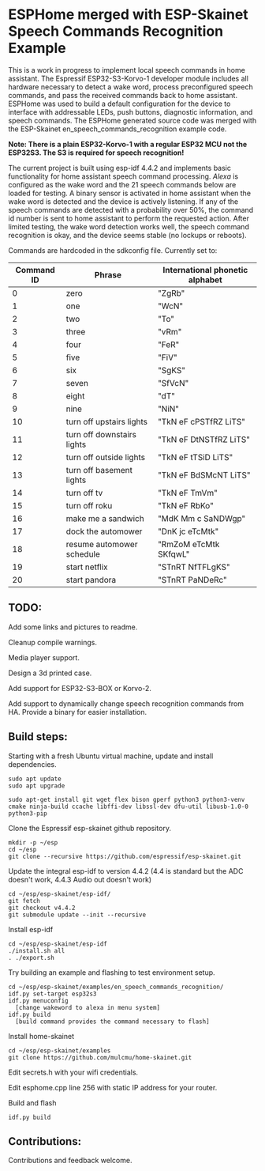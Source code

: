 # ESPHome merged with ESP-Skainet Speech Commands Recognition Example

This is a work in progress to implement local speech commands in home assistant.  The Espressif ESP32-S3-Korvo-1 developer module includes all hardware necessary to detect a wake word, process preconfigured speech commands, and pass the received commands back to home assistant.  ESPHome was used to build a default configuration for the device to interface with addressable LEDs, push buttons, diagnostic information, and speech commands.   The ESPHome generated source code was merged with the ESP-Skainet en_speech_commands_recognition example code.

**Note: There is a plain ESP32-Korvo-1 with a regular ESP32 MCU not the ESP32S3.  The S3 is required for speech recognition!**

The current project is built using esp-idf 4.4.2 and implements basic functionality for home assistant speech command  processing.  *Alexa* is configured as the wake word and the 21 speech commands below are loaded for testing.  A binary sensor is activated in home assistant when the wake word is detected and the device is actively listening.  If any of the speech commands are detected with a probability over 50%, the command id number is sent to home assistant to perform the requested action.  After limited testing, the wake word detection works well, the speech command recognition is okay, and the device seems stable (no lockups or reboots).  

Commands are hardcoded in the  sdkconfig file.  Currently set to:

| Command ID | Phrase                      | International phonetic alphabet |
| ---------- | --------------------------- | ------------------------------- |
| 0          | zero                        | "ZgRb"                          |
| 1          | one                         | "WcN"                           |
| 2          | two                         | "To"                            |
| 3          | three                       | "vRm"                           |
| 4          | four                        | "FeR"                           |
| 5          | five                        | "FiV"                           |
| 6          | six                         | "SgKS"                          |
| 7          | seven                       | "SfVcN"                         |
| 8          | eight                       | "dT"                            |
| 9          | nine                        | "NiN"                           |
| 10         | turn off  upstairs lights   | "TkN eF  cPSTfRZ LiTS"          |
| 11         | turn off  downstairs lights | "TkN eF  DtNSTfRZ LiTS"         |
| 12         | turn off  outside lights    | "TkN eF  tTSiD LiTS"            |
| 13         | turn off  basement lights   | "TkN eF  BdSMcNT LiTS"          |
| 14         | turn off tv                 | "TkN eF  TmVm"                  |
| 15         | turn off roku               | "TkN eF  RbKo"                  |
| 16         | make me a  sandwich         | "MdK Mm  c SaNDWgp"             |
| 17         | dock the  automower         | "DnK jc  eTcMtk"                |
| 18         | resume  automower schedule  | "RmZoM  eTcMtk SKfqwL"          |
| 19         | start netflix               | "STnRT  NfTFLgKS"               |
| 20         | start pandora               | "STnRT  PaNDeRc"                |

## TODO:

Add some links and pictures to readme.

Cleanup compile warnings.

Media player support.

Design a 3d printed case.

Add support for ESP32-S3-BOX or Korvo-2.

Add support to dynamically change speech recognition commands from HA.  Provide a binary for easier installation.

## Build steps:

Starting with a fresh Ubuntu virtual machine, update and install dependencies.

```
sudo apt update
sudo apt upgrade

sudo apt-get install git wget flex bison gperf python3 python3-venv cmake ninja-build ccache libffi-dev libssl-dev dfu-util libusb-1.0-0 python3-pip
```

Clone the Espressif esp-skainet github repository.

```
mkdir -p ~/esp
cd ~/esp
git clone --recursive https://github.com/espressif/esp-skainet.git
```

Update the integral esp-idf to version 4.4.2 (4.4 is standard but the ADC doesn't work, 4.4.3 Audio out doesn't work)

```
cd ~/esp/esp-skainet/esp-idf/
git fetch
git checkout v4.4.2
git submodule update --init --recursive
```

Install esp-idf

```
cd ~/esp/esp-skainet/esp-idf
./install.sh all
. ./export.sh
```

Try building an example and flashing to test environment setup.

```
cd ~/esp/esp-skainet/examples/en_speech_commands_recognition/
idf.py set-target esp32s3
idf.py menuconfig
  [change wakeword to alexa in menu system]
idf.py build
  [build command provides the command necessary to flash]
```

Install home-skainet

```
cd ~/esp/esp-skainet/examples
git clone https://github.com/mulcmu/home-skainet.git
```

Edit secrets.h with your wifi credentials.

Edit esphome.cpp line 256 with static IP address for your router.

Build and flash

```
idf.py build
```

## Contributions:

Contributions and feedback welcome.
